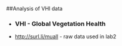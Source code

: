 ##Analysis of VHI data

* ### VHI -  Global Vegetation Health
* http://surl.li/muall - raw data used in lab2 
